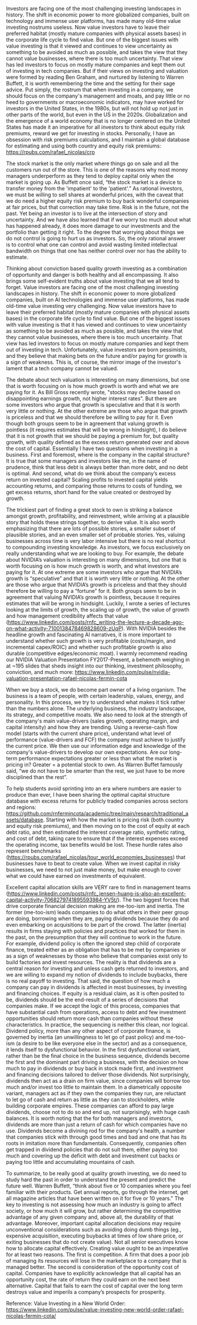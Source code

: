 Investors are facing one of the most challenging investing landscapes in history. The shift in economic power to more globalized companies, built on technology and immense user platforms, has made many old-time value investing nostrums useless. Now value investors have to leave their preferred habitat (mostly mature companies with physical assets bases) in the corporate life cycle to find value. But one of the biggest issues with value investing is that it viewed and continues to view uncertainty as something to be avoided as much as possible, and takes the view that they cannot value businesses, where there is too much uncertainty. That view has led investors to focus on mostly mature companies and kept them out of investing in tech companies. But if their views on investing and valuation were formed by reading Ben Graham, and nurtured by listening to Warren Buffett, it is worth remembering the time and the setting for their sage advice. Put simply, the rostrum that when investing in a company, we should focus on the company's management and moats, and pay little or no heed to governments or macroeconomic indicators, may have worked for investors in the United States, in the 1980s, but will not hold up not just in other parts of the world, but even in the US in the 2020s. Globalization and the emergence of a world economy that is no longer centered on the United States has made it an imperative for all investors to think about equity risk premiums, reward we get for investing in stocks. Personally, I have an obsession with risk premiums calculations, and I maintain a global database for estimating and using both country and equity risk premiums: https://rpubs.com/rafael_nicolas/crp

The stock market is the only market where things go on sale and all the customers run out of the store. This is one of the reasons why most money managers underperform as they tend to deploy capital only when the market is going up. As Buffett once said, “the stock market is a device to transfer money from the 'impatient' to the 'patient'.” As rational investors, we must be willing to sell shares at wonderful prices, with the caveat that we do need a higher equity risk premium to buy back wonderful companies at fair prices, but that correction may take time. Risk is in the future, not the past. Yet being an investor is to live at the intersection of story and uncertainty. And we have also learned that if we worry too much about what has happened already, it does more damage to our investments and the portfolio than getting it right. To the degree that worrying about things we do not control is going to hurt us as investors. So, the only rational answer is to control what one can control and avoid wasting limited intellectual bandwidth on things that one has neither control over nor has the ability to estimate.

Thinking about conviction based quality growth investing as a combination of opportunity and danger is both healthy and all encompassing. It also brings some self-evident truths about value investing that we all tend to forget. Value investors are facing one of the most challenging investing landscapes in history. The shift in economic power to more globalized companies, built on AI technologies and immense user platforms, has made old-time value investing very challenging. Now value investors have to leave their preferred habitat (mostly mature companies with physical assets bases) in the corporate life cycle to find value. But one of the biggest issues with value investing is that it has viewed and continues to view uncertainty as something to be avoided as much as possible, and takes the view that they cannot value businesses, where there is too much uncertainty. That view has led investors to focus on mostly mature companies and kept them out of investing in tech. Unfortunately, value investors are born pessimists, and they believe that making bets on the future and/or paying for growth is a sign of weakness. This is, of course, the mirror image of the investor's lament that a tech company cannot be valued. 

The debate about tech valuation is interesting on many dimensions, but one that is worth focusing on is how much growth is worth and what we are paying for it. As Bill Gross recently wrote, "stocks may decline based on disappointing earnings growth, not higher interest rates". But there are some investors who argue that growth is speculative and that it is worth very little or nothing. At the other extreme are those who argue that growth is priceless and that we should therefore be willing to pay for it. Even though both groups seem to be in agreement that valuing growth is pointless (it requires estimates that will be wrong in hindsight), I do believe that it is not growth that we should be paying a premium for, but quality growth, with quality defined as the excess return generated over and above the cost of capital. Essentially I have two questions when investing in a business. First and foremost, where is the company in the capital structure? It is true that some managers and investors like me, in the name of prudence, think that less debt is always better than more debt, and no debt is optimal. And second, what do we think about the company’s excess return on invested capital? Scaling profits to invested capital yields accounting returns, and comparing those returns to costs of funding, we get excess returns, short hand for the value created or destroyed by growth. 

The trickiest part of finding a great stock to own is striking a balance amongst growth, profitability, and reinvestment, while arriving at a plausible story that holds these strings together, to derive value. It is also worth emphasizing that there are lots of possible stories, a smaller subset of plausible stories, and an even smaller set of probable stories. Yes, valuing businesses across time is very labor intensive but there is no real shortcut to compounding investing knowledge. As investors, we focus exclusively on really understanding what we are looking to buy. For example, the debate about NVIDIA’s valuation is interesting on many dimensions, but one that is worth focusing on is how much growth is worth, and what investors are paying for it. At one extreme are some investors who argue that NVIDIA’s growth is “speculative” and that it is worth very little or nothing. At the other are those who argue that NVIDIA’s growth is priceless and that they should therefore be willing to pay a “fortune” for it. Both groups seem to be in agreement that valuing NVIDIA’s growth is pointless, because it requires estimates that will be wrong in hindsight. Luckily, I wrote a series of lectures looking at the limits of growth, the scaling up of growth, the value of growth and how management credibility affects that value (https://www.linkedin.com/posts/rnfc_writing-the-lecture-a-decade-ago-on-what-activity-7100138478469828609-zUqP). With NVIDIA besides the headline growth and fascinating AI narratives, it is more important to understand whether such growth is very profitable (costs/margin, and incremental capex/ROIC) and whether such profitable growth is also durable (competitive edges/economic moat). I warmly recommend reading our NVIDIA Valuation Presentation FY2017-Present, a behemoth weighing in at ~195 slides that sheds insight into our thinking, investment philosophy, conviction, and much more: https://www.linkedin.com/pulse/nvidia-valuation-presentation-rafael-nicolas-fermin-cota

When we buy a stock, we do become part owner of a living organism. The business is a team of people, with certain leadership, values, energy, and personality. In this process, we try to understand what makes it tick rather than the numbers alone. The underlying business, the industry landscape, its strategy, and competitive moats. We also need to look at the strength of the company's main value-drivers (sales growth, operating margin, and capital intensity) and how they are trending. Using a reverse-cash flow model (starts with the current share price), understand what level of performance (value-drivers and FCF) the company must achieve to justify the current price. We then use our information edge and knowledge of the company's value-drivers to develop our own expectations. Are our long-term performance expectations greater or less than what the market is pricing in? Greater = a potential stock to own. As Warren Buffet famously said, “we do not have to be smarter than the rest, we just have to be more disciplined than the rest”.

To help students avoid sprinting into an era where numbers are easier to produce than ever, I have been sharing the optimal capital structure database with excess returns for publicly traded companies across sectors and regions: https://github.com/rnfermincota/academic/tree/main/research/traditional_assets/database. Starting with how the market is pricing risk (both country and equity risk premiums), and then moving on to the cost of equity at each debt ratio, and then estimated the interest coverage ratio, synthetic rating, and cost of debt, taking care to ensure that if the interest expenses exceed the operating income, tax benefits would be lost. These hurdle rates also represent benchmarks (https://rpubs.com/rafael_nicolas/tour_world_economies_businesses) that businesses have to beat to create value. When we invest capital in risky businesses, we need to not just make money, but make enough to cover what we could have earned on investments of equivalent.

Excellent capital allocation skills are VERY rare to find in management teams (https://www.linkedin.com/posts/rnfc_jensen-huang-is-also-an-excellent-capital-activity-7068279741895593984-YV5t/). The two biggest forces that drive corporate financial decision making are me-too-ism and inertia. The former (me-too-ism) leads companies to do what others in their peer group are doing, borrowing when they are, paying dividends because they do and even embarking on acquisitions to be part of the crowd. The latter (inertia) results in firms staying with policies and practices that worked for them in the past, on the presumption that they will continue to work in the future. For example, dividend policy is often the ignored step child of corporate finance, treated either as an obligation that has to be met by companies or as a sign of weaknesses by those who believe that companies exist only to build factories and invest resources. The reality is that dividends are a central reason for investing and unless cash gets returned to investors, and we are willing to expand my notion of dividends to include buybacks, there is no real payoff to investing. That said, the question of how much a company can pay in dividends is affected in most businesses, by investing and financing choices. If equity is a residual claim, as it is often posited to be, dividends should be the end-result of a series of decisions that companies make. If we accept the logic of this process, companies that have substantial cash from operations, access to debt and few investment opportunities should return more cash than companies without these characteristics. In practice, the sequencing is neither this clean, nor logical. Dividend policy, more than any other aspect of corporate finance, is governed by inertia (an unwillingness to let go of past policy) and me-too-ism (a desire to be like everyone else in the sector) and as a consequence, it lends itself to dysfunctional behavior. In the first dysfunctional variant, rather than be the final choice in the business sequence, dividends become the first and the dominant part driving a business, with the decision on how much to pay in dividends or buy back in stock made first, and investment and financing decisions tailored to deliver those dividends. Not surprisingly, dividends then act as a drain on firm value, since companies will borrow too much and/or invest too little to maintain them. In a diametrically opposite variant, managers act as if they own the companies they run, are reluctant to let go of cash and return as little as they can to stockholders, while building corporate empires. These companies can afford to pay large dividends, choose not to do so and end up, not surprisingly, with huge cash balances. It is worth noting that the for both managers and investors, dividends are more than just a return of cash for which companies have no use. Dividends become a divining rod for the company's health, a number that companies stick with through good times and bad and one that has its roots in imitation more than fundamentals. Consequently, companies often get trapped in dividend policies that do not suit them, either paying too much and covering up the deficit with debt and investment cut backs or paying too little and accumulating mountains of cash.

To summarize, to be really good at quality growth investing, we do need to study hard the past in order to understand the present and predict the future well. Warren Buffett, “think about five or 10 companies where you feel familiar with their products. Get annual reports, go through the internet, get all magazine articles that have been written on it for five or 10 years." The key to investing is not assessing how much an industry is going to affect society, or how much it will grow, but rather determining the competitive advantage of any given company and, above all, the durability of that advantage. Moreover, important capital allocation decisions may require unconventional considerations such as avoiding doing dumb things (eg., expensive acquisition, executing buybacks at times of low share price, or exiting businesses that do not create value). Not all senior executives know how to allocate capital effectively. Creating value ought to be an imperative for at least two reasons. The first is competition. A firm that does a poor job of managing its resources will lose in the marketplace to a company that is managed better. The second is consideration of the opportunity cost of capital. Companies have to explicitly acknowledge that all capital has an opportunity cost, the rate of return they could earn on the next best alternative. Capital that fails to earn the cost of capital over the long term destroys value and imperils a company’s prospects for prosperity.

Reference: Value Investing in a New World Order: https://www.linkedin.com/pulse/value-investing-new-world-order-rafael-nicolas-fermin-cota/

